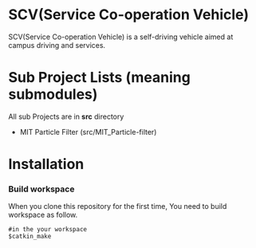# SCV(Service Co-operation Vehicle)
SCV(Service Co-operation Vehicle) is a self-driving vehicle aimed at campus driving and services.

# Sub Project Lists (meaning submodules)
All sub Projects are in **src** directory
- MIT Particle Filter (src/MIT_Particle-filter)

# Installation
### Build workspace
When you clone this repository for the first time, You need to build workspace as follow.
```
#in the your workspace
$catkin_make
```

